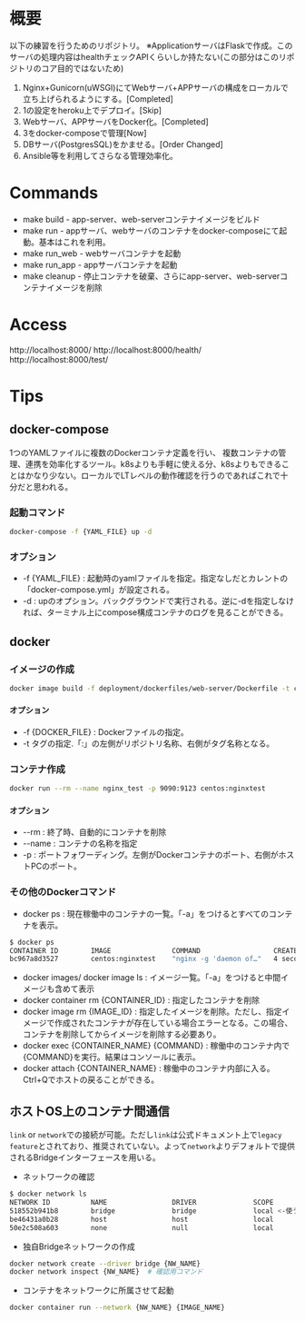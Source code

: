 # 概要
以下の練習を行うためのリポジトリ。
※ApplicationサーバはFlaskで作成。このサーバの処理内容はhealthチェックAPIくらいしか持たない(この部分はこのリポジトリのコア目的ではないため)
1. Nginx+Gunicorn(uWSGI)にてWebサーバ+APPサーバの構成をローカルで立ち上げられるようにする。[Completed]
2. 1の設定をheroku上でデプロイ。[Skip]
3. Webサーバ、APPサーバをDocker化。[Completed]
4. 3をdocker-composeで管理[Now]
5. DBサーバ(PostgresSQL)をかませる。[Order Changed]
6. Ansible等を利用してさらなる管理効率化。

# Commands

* make build - app-server、web-serverコンテナイメージをビルド
* make run     - appサーバ、webサーバのコンテナをdocker-composeにて起動。基本はこれを利用。
* make run_web - webサーバコンテナを起動
* make run_app - appサーバコンテナを起動
* make cleanup - 停止コンテナを破棄、さらにapp-server、web-serverコンテナイメージを削除

# Access

http://localhost:8000/
http://localhost:8000/health/
http://localhost:8000/test/

# Tips
## docker-compose
1つのYAMLファイルに複数のDockerコンテナ定義を行い、
複数コンテナの管理、連携を効率化するツール。k8sよりも手軽に使える分、k8sよりもできることはかなり少ない。ローカルでLTレベルの動作確認を行うのであればこれで十分だと思われる。

### 起動コマンド
```bash
docker-compose -f {YAML_FILE} up -d
```
### オプション
* -f {YAML_FILE} : 起動時のyamlファイルを指定。指定なしだとカレントの「docker-compose.yml」が設定される。
* -d : upのオプション。バックグラウンドで実行される。逆に-dを指定しなければ、ターミナル上にcompose構成コンテナのログを見ることができる。

## docker

### イメージの作成

```bash
docker image build -f deployment/dockerfiles/web-server/Dockerfile -t centos:nginxtest . # 最後の「.」がカレントディレクトリで実行の意
```

#### オプション

* -f {DOCKER_FILE} : Dockerファイルの指定。
* -t タグの指定.「:」の左側がリポジトリ名称、右側がタグ名称となる。


### コンテナ作成

```bash
docker run --rm --name nginx_test -p 9090:9123 centos:nginxtest
```

#### オプション

* --rm : 終了時、自動的にコンテナを削除
* --name : コンテナの名称を指定
* -p : ポートフォワーディング。左側がDockerコンテナのポート、右側がホストPCのポート。

### その他のDockerコマンド

* docker ps : 現在稼働中のコンテナの一覧。「-a」をつけるとすべてのコンテナを表示。

```bash
$ docker ps
CONTAINER ID        IMAGE               COMMAND                  CREATED             STATUS              PORTS                            NAMES
bc967a8d3527        centos:nginxtest    "nginx -g 'daemon of…"   4 seconds ago       Up 2 seconds        80/tcp, 0.0.0.0:9090->9123/tcp   nginx_test

```

* docker images/ docker image ls : イメージ一覧。「-a」をつけると中間イメージも含めて表示
* docker container rm {CONTAINER_ID} : 指定したコンテナを削除
* docker image rm {IMAGE_ID} : 指定したイメージを削除。ただし、指定イメージで作成されたコンテナが存在している場合エラーとなる。この場合、コンテナを削除してからイメージを削除する必要あり。
* docker exec {CONTAINER_NAME} {COMMAND} : 稼働中のコンテナ内で{COMMAND}を実行。結果はコンソールに表示。
* docker attach {CONTAINER_NAME} : 稼働中のコンテナ内部に入る。Ctrl+Qでホストの戻ることができる。

## ホストOS上のコンテナ間通信

`link` or `network`での接続が可能。ただし`link`は公式ドキュメント上で`legacy feature`とされており、推奨されていない。よって`network`よりデフォルトで提供されるBridgeインターフェースを用いる。

* ネットワークの確認
```bash
$ docker network ls
NETWORK ID          NAME                DRIVER              SCOPE
518552b941b8        bridge              bridge              local <-使うのはこれ
be46431a0b28        host                host                local
50e2c508a603        none                null                local
```

* 独自Bridgeネットワークの作成
```bash
docker network create --driver bridge {NW_NAME}
docker network inspect {NW_NAME}  # 確認用コマンド
```

* コンテナをネットワークに所属させて起動
```bash
docker container run --network {NW_NAME} {IMAGE_NAME}
```
